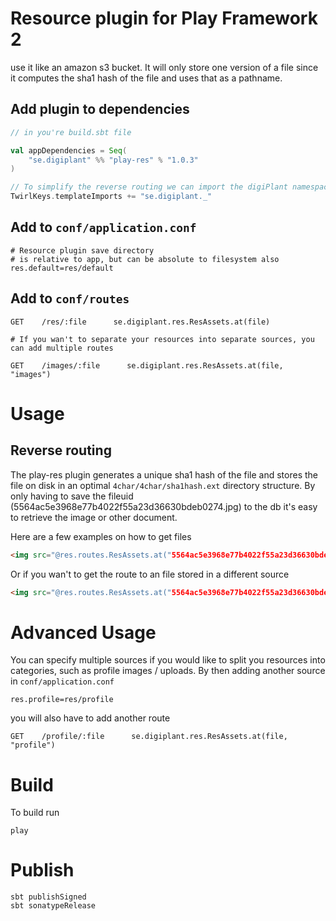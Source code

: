 # Resource plugin for Play Framework 2
use it like an amazon s3 bucket.
It will only store one version of a file since it computes the sha1 hash of the file and uses that as a pathname.

## Add plugin to dependencies
```scala
// in you're build.sbt file

val appDependencies = Seq(
	"se.digiplant" %% "play-res" % "1.0.3"
)

// To simplify the reverse routing we can import the digiPlant namespace
TwirlKeys.templateImports += "se.digiplant._"
```

## Add to `conf/application.conf`
```
# Resource plugin save directory
# is relative to app, but can be absolute to filesystem also
res.default=res/default
```

## Add to `conf/routes`
```
GET    /res/:file      se.digiplant.res.ResAssets.at(file)

# If you wan't to separate your resources into separate sources, you can add multiple routes

GET    /images/:file      se.digiplant.res.ResAssets.at(file, "images")

```

# Usage

## Reverse routing
The play-res plugin generates a unique sha1 hash of the file and stores the file on disk in an optimal `4char/4char/sha1hash.ext` directory structure.
By only having to save the fileuid (5564ac5e3968e77b4022f55a23d36630bdeb0274.jpg) to the db it's easy to retrieve the image or other document.

Here are a few examples on how to get files
```html
<img src="@res.routes.ResAssets.at("5564ac5e3968e77b4022f55a23d36630bdeb0274.jpg")" alt="" />
```

Or if you wan't to get the route to an file stored in a different source
```html
<img src="@res.routes.ResAssets.at("5564ac5e3968e77b4022f55a23d36630bdeb0274.jpg", "images")" alt="" />
```

# Advanced Usage
You can specify multiple sources if you would like to split you resources into categories, such as profile images / uploads.
By then adding another source in `conf/application.conf`

```
res.profile=res/profile
```

you will also have to add another route

```
GET    /profile/:file      se.digiplant.res.ResAssets.at(file, "profile")
```

# Build
To build run

```
play
```

# Publish

```
sbt publishSigned
sbt sonatypeRelease
```
